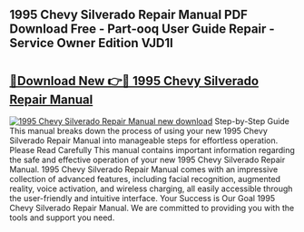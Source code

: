 ## 1995 Chevy Silverado Repair Manual PDF Download Free - Part-ooq User Guide Repair - Service Owner Edition VJD1l

# <h2><a href="http://bc25932.oget.top/?id=1995+Chevy+Silverado+Repair+Manual">🔗Download New 👉🔴 1995 Chevy Silverado Repair Manual</a></h2>

[![1995 Chevy Silverado Repair Manual new download](https://i.imgur.com/5g1atiW.png)](http://bc25932.oget.top/?id=1995+Chevy+Silverado+Repair+Manual)
Step-by-Step Guide This manual breaks down the process of using your new 1995 Chevy Silverado Repair Manual into manageable steps for effortless operation. Please Read Carefully This manual contains important information regarding the safe and effective operation of your new 1995 Chevy Silverado Repair Manual. 1995 Chevy Silverado Repair Manual comes with an impressive collection of advanced features, including facial recognition, augmented reality, voice activation, and wireless charging, all easily accessible through the user-friendly and intuitive interface. Your Success is Our Goal 1995 Chevy Silverado Repair Manual. We are committed to providing you with the tools and support you need.
